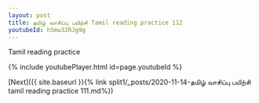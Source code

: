 ```yaml
---
layout: post
title: தமிழ் வாசிப்பு பயிற்சி Tamil reading practice 112
youtubeId: hSmw32RJg9g
---
```

 
 
Tamil reading practice
 
 
 
 
 


{% include youtubePlayer.html id=page.youtubeId %}
 
[Next]({{ site.baseurl }}{% link  split1/_posts/2020-11-14-தமிழ் வாசிப்பு பயிற்சி tamil reading practice 111.md%})
 
